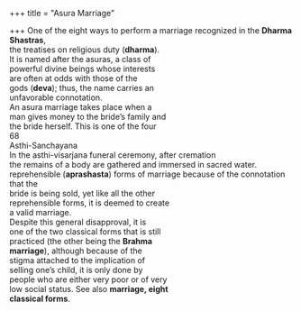 +++
title = "Asura Marriage"

+++
One of the eight ways to perform a marriage recognized in the **Dharma Shastras**,  
the treatises on religious duty (**dharma**).  
It is named after the asuras, a class of  
powerful divine beings whose interests  
are often at odds with those of the  
gods (**deva**); thus, the name carries an  
unfavorable connotation.  
An asura marriage takes place when a  
man gives money to the bride’s family and  
the bride herself. This is one of the four  
68  
Asthi-Sanchayana  
In the asthi-visarjana funeral ceremony, after cremation  
the remains of a body are gathered and immersed in sacred water.  
reprehensible (**aprashasta**) forms of marriage because of the connotation that the  
bride is being sold, yet like all the other  
reprehensible forms, it is deemed to create  
a valid marriage.  
Despite this general disapproval, it is  
one of the two classical forms that is still  
practiced (the other being the **Brahma**  
**marriage**), although because of the  
stigma attached to the implication of  
selling one’s child, it is only done by  
people who are either very poor or of very  
low social status. See also **marriage, eight**  
**classical forms**.